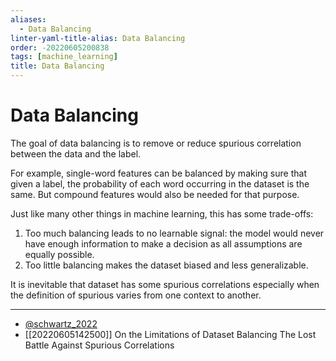 ```yaml
---
aliases:
  - Data Balancing
linter-yaml-title-alias: Data Balancing
order: -20220605200838
tags: [machine_learning]
title: Data Balancing
---
```


# Data Balancing

The goal of data balancing is to remove or reduce spurious correlation between the data and the label.

For example, single-word features can be balanced by making sure that given a label, the probability of each word occurring in the dataset is the same. But compound features would also be needed for that purpose.

Just like many other things in machine learning, this has some trade-offs:
1. Too much balancing leads to no learnable signal: the model would never have enough information to make a decision as all assumptions are equally possible.
2. Too little balancing makes the dataset biased and less generalizable.

It is inevitable that dataset has some spurious correlations especially when the definition of spurious varies from one context to another.

---
- [@schwartz_2022](zotero://select/items/@schwartz_2022)
- [[20220605142500]] On the Limitations of Dataset Balancing The Lost Battle Against Spurious Correlations